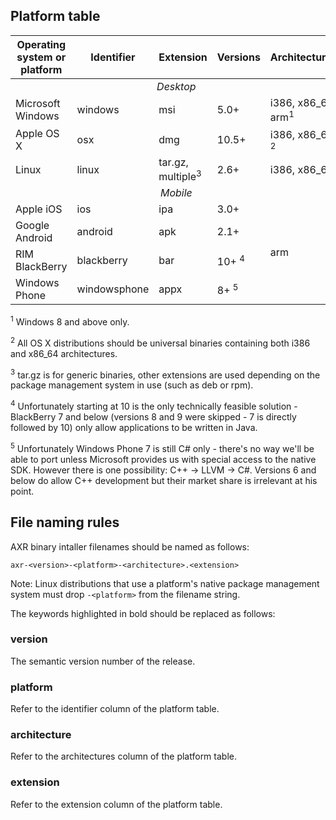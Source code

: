 ## Platform table

<table>
	<thead>
		<tr>
			<th>Operating system or platform</th>
			<th>Identifier</th>
			<th>Extension</th>
			<th>Versions</th>
			<th>Architectures</th>
		</tr>
	</thead>
	<tbody>
		<tr>
			<td colspan="5" style="text-align: center"><em>Desktop</em></td>
		</tr>
		<tr>
			<td>Microsoft Windows</td>
			<td>windows</td>
			<td>msi</td>
			<td>5.0+</td>
			<td>i386, x86_64, arm<sup>1</sup></td>
		</tr>
		<tr>
			<td>Apple OS X</td>
			<td>osx</td>
			<td>dmg</td>
			<td>10.5+</td>
			<td>i386, x86_64 <sup>2</sup></td>
		</tr>
		<tr>
			<td>Linux</td>
			<td>linux</td>
			<td>tar.gz, multiple<sup>3</sup></td>
			<td>2.6+</td>
			<td>i386, x86_64</td>
		</tr>
		<tr>
			<td colspan="5" style="text-align: center"><em>Mobile</em></td>
		</tr>
		<tr>
			<td>Apple iOS</td>
			<td>ios</td>
			<td>ipa</td>
			<td>3.0+</td>
			<td rowspan="4">arm</td>
		</tr>
		<tr>
			<td>Google Android</td>
			<td>android</td>
			<td>apk</td>
			<td>2.1+</td>
		</tr>
		<tr>
			<td>RIM BlackBerry</td>
			<td>blackberry</td>
			<td>bar</td>
			<td>10+ <sup>4</sup></td>
		</tr>
		<tr>
			<td>Windows Phone</td>
			<td>windowsphone</td>
			<td>appx</td>
			<td>8+ <sup>5</sup></td>
		</tr>
	</tbody>
</table>

<sup>1</sup> Windows 8 and above only.

<sup>2</sup> All OS X distributions should be universal binaries containing
both i386 and x86_64 architectures.

<sup>3</sup> tar.gz is for generic binaries, other extensions are used
depending on the package management system in use (such as deb or rpm).

<sup>4</sup> Unfortunately starting at 10 is the only technically feasible
solution - BlackBerry 7 and below (versions 8 and 9 were skipped - 7 is
directly followed by 10) only allow applications to be written in Java.

<sup>5</sup> Unfortunately Windows Phone 7 is still C# only - there's no way
we'll be able to port unless Microsoft provides us with special access to the
native SDK. However there is one possibility: C++ -> LLVM -> C#. Versions 6
and below do allow C++ development but their market share is irrelevant at
his point.

## File naming rules

AXR binary intaller filenames should be named as follows:

	axr-<version>-<platform>-<architecture>.<extension>

Note: Linux distributions that use a platform's native package management system
must drop `-<platform>` from the filename string.

The keywords highlighted in bold should be replaced as follows:

### version

The semantic version number of the release.

### platform

Refer to the identifier column of the platform table.

### architecture

Refer to the architectures column of the platform table.

### extension

Refer to the extension column of the platform table.
